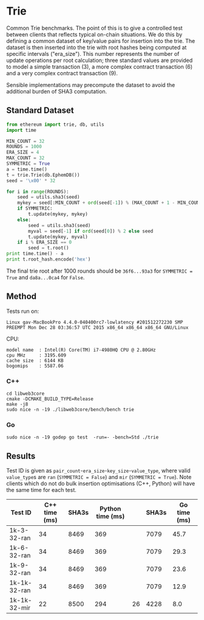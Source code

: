 # Trie

Common Trie benchmarks. The point of this is to give a controlled test between clients that reflects typical on-chain situations. We do this by defining a common dataset of key/value pairs for insertion into the trie. The dataset is then inserted into the trie with root hashes being computed at specific intervals ("era_size"). This number represents the number of update operations per root calculation; three standard values are provided to model a simple transaction (3), a more complex contract transaction (6) and a very complex contract transaction (9).

Sensible implementations may precompute the dataset to avoid the additional burden of SHA3 computation.

## Standard Dataset

```python
from ethereum import trie, db, utils
import time

MIN_COUNT = 32
ROUNDS = 1000
ERA_SIZE = 4
MAX_COUNT = 32
SYMMETRIC = True
a = time.time()
t = trie.Trie(db.EphemDB())
seed = '\x00' * 32

for i in range(ROUNDS):
    seed = utils.sha3(seed)
    mykey = seed[:MIN_COUNT + ord(seed[-1]) % (MAX_COUNT + 1 - MIN_COUNT)]
    if SYMMETRIC:
        t.update(mykey, mykey)
    else:
        seed = utils.sha3(seed)
        myval = seed[-1] if ord(seed[0]) % 2 else seed
        t.update(mykey, myval)
    if i % ERA_SIZE == 0
        seed = t.root()
print time.time() - a 
print t.root_hash.encode('hex')
```

The final trie root after 1000 rounds should be `36f6...93a3` for `SYMMETRIC = True` and `da8a...0ca4` for `False`.


## Method

Tests run on:
```
Linux gav-MacBookPro 4.4.0-040400rc7-lowlatency #201512272230 SMP PREEMPT Mon Dec 28 03:36:57 UTC 2015 x86_64 x86_64 x86_64 GNU/Linux
```

CPU:
```
model name	: Intel(R) Core(TM) i7-4980HQ CPU @ 2.80GHz
cpu MHz		: 3195.609
cache size	: 6144 KB
bogomips	: 5587.06
```

### C++

```
cd libweb3core
cmake -DCMAKE_BUILD_TYPE=Release
make -j8
sudo nice -n -19 ./libweb3core/bench/bench trie
```

### Go

```
sudo nice -n -19 godep go test  -run=- -bench=Std ./trie
```

## Results

Test ID is given as `pair_count`-`era_size`-`key_size`-`value_type`, where valid `value_type`s are `ran` (`SYMMETRIC = False`) and `mir` (`SYMMETRIC = True`). Note clients which do not do bulk insertion optimisations (C++, Python) will have the same time for each test.


| Test ID      | C++ time (ms) | SHA3s | Python time (ms) | | SHA3s | Go time (ms) |
| ------------ | ---- | ----- | ------ | ----- | ----- | ----- |
| 1k-3-32-ran  | 34   | 8469  | 369    |       | 7079  | 45.7  |
| 1k-6-32-ran  | 34   | 8469  | 369    |       | 7079  | 29.3  |
| 1k-9-32-ran | 34   | 8469  | 369    |       | 7079  | 23.6 |
| 1k-1k-32-ran | 34   | 8469  | 369    |       | 7079  | 12.9  |
| 1k-1k-32-mir | 22   | 8500  | 294    | 26    | 4228  | 8.0  |